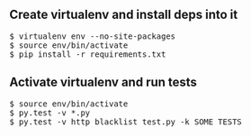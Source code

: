 ## Create virtualenv and install deps into it
<pre>
$ virtualenv env --no-site-packages
$ source env/bin/activate
$ pip install -r requirements.txt
</pre>

## Activate virtualenv and run tests
<pre>
$ source env/bin/activate
$ py.test -v *.py
$ py.test -v http_blacklist_test.py -k SOME_TESTS
</pre>

